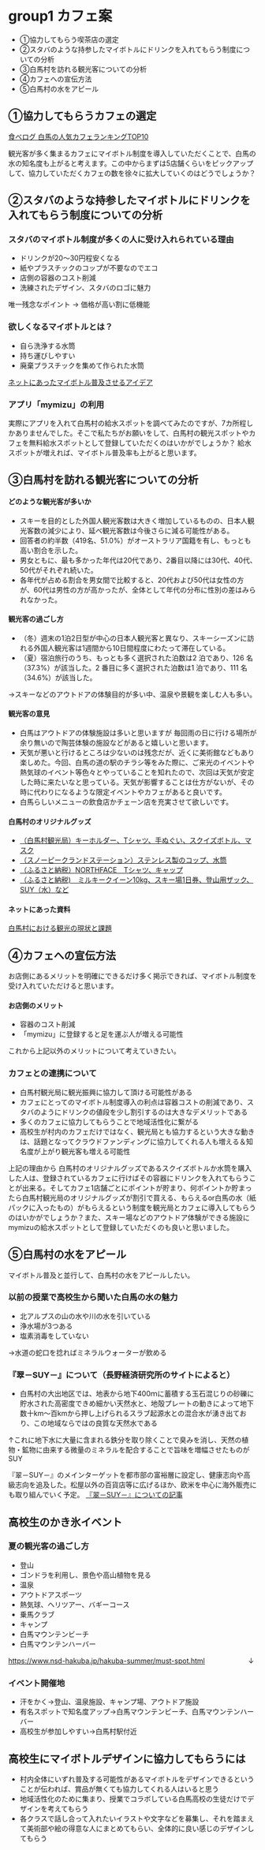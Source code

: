 # group1 カフェ案

- ①協力してもらう喫茶店の選定
- ②スタバのような持参したマイボトルにドリンクを入れてもらう制度についての分析
- ③白馬村を訪れる観光客についての分析
- ④カフェへの宣伝方法
- ⑤白馬村の水をアピール

## ①協力してもらうカフェの選定
[食べログ 白馬の人気カフェランキングTOP10](https://s.tabelog.com/cafe/nagano/A2005/A200503/rank/)

観光客が多く集まるカフェにマイボトル制度を導入していただくことで、白馬の水の知名度も上がると考えます。この中からまずは5店舗くらいをピックアップして、協力していただくカフェの数を徐々に拡大していくのはどうでしょうか？

## ②スタバのような持参したマイボトルにドリンクを入れてもらう制度についての分析
### スタバのマイボトル制度が多くの人に受け入れられている理由
- ドリンクが20～30円程安くなる
- 紙やプラスチックのコップが不要なのでエコ
- 店側の容器のコスト削減
- 洗練されたデザイン、スタバのロゴに魅力

唯一残念なポイント → 価格が高い割に低機能

### 欲しくなるマイボトルとは？
- 自ら洗浄する水筒
- 持ち運びしやすい
- 廃棄プラスチックを集めて作られた水筒

[ネットにあったマイボトル普及させるアイデア](https://ideasforgood.jp/matome-my-bottle/)

### アプリ「mymizu」の利用
実際にアプリを入れて白馬村の給水スポットを調べてみたのですが、7カ所程しかありませんでした。そこで私たちがお願いをして、白馬村の観光スポットやカフェを無料給水スポットとして登録していただくのはいかがでしょうか？ 給水スポットが増えれば、マイボトル普及率も上がると思います。

## ③白馬村を訪れる観光客についての分析
#### どのような観光客が多いか
- スキーを目的とした外国人観光客数は大きく増加しているものの、日本人観光客数の減少により、延べ観光客数は今後さらに減る可能性がある。
-  回答者の約半数（419名、51.0%）がオーストラリア国籍を有し、もっとも高い割合を示した。
- 男女ともに、最も多かった年代は20代であり、2番目以降には30代、40代、50代がそれぞれ続いた。
- 各年代が占める割合を男女間で比較すると、20代および50代は女性の方が、60代は男性の方が高かったが、全体として年代の分布に性別の差はみられなかった。

#### 観光客の過ごし方
- （冬）週末の1泊2日型が中心の日本人観光客と異なり、スキーシーズンに訪れる外国人観光客は1週間から10日間程度にわたって滞在している。
- （夏）宿泊旅行のうち、もっとも多く選択された泊数は2 泊であり、126 名（37.3%）が該当した。2 番目に多く選択された泊数は1 泊であり、111 名（34.6%）が該当した。

→スキーなどのアウトドアの体験目的が多い中、温泉や景観を楽しむ人も多い。

#### 観光客の意見
- 白馬はアウトドアの体験施設は多いと思いますが 毎回雨の日に行ける場所が余り無いので陶芸体験の施設などがあると嬉しいと思います。
- 天気が悪いと行けるところは少ないのは残念だが、近くに美術館などもあり楽しめた。今回、白馬の道の駅のチラシ等をみた際に、ご来光のイベントや熱気球のイベント等色々とやっていることを知れたので、次回は天気が安定した時に来たいなと思っている。天気が影響することは仕方がないが、その時に代わりになるような限定イベントやカフェがあると良いです。
- 白馬らしいメニューの飲食店かチェーン店を充実させて欲しいです。

#### 白馬村のオリジナルグッズ
- [（白馬村観光局）キーホルダー、Tシャツ、手ぬぐい、スクイズボトル、マスク](https://hakubaoriginal.shop/)
- [（スノーピークランドステーション）ステンレス製のコップ、水筒](https://www.snowpeak.co.jp/landstation/hakuba/facility/store/)
- [（ふるさと納税）NORTHFACE　Tシャツ、キャップ](https://search.rakuten.co.jp/search/mall/%E3%81%B5%E3%82%8B%E3%81%95%E3%81%A8%E7%B4%8D%E7%A8%8E+%E7%99%BD%E9%A6%AC%E6%9D%91+%E3%83%8E%E3%83%BC%E3%82%B9%E3%83%95%E3%82%A7%E3%82%A4%E3%82%B9/)
- [（ふるさと納税)　ミルキークイーン10kg、スキー場1日券、登山用ザック、SUY（水）など](https://www.furusato-tax.jp/city/product/20485)

#### ネットにあった資料
[白馬村における観光の現状と課題](https://www.vill.hakuba.lg.jp/material/files/group/2/03_73905883.pdf)

## ④カフェへの宣伝方法
お店側にあるメリットを明確にできるだけ多く掲示できれば、マイボトル制度を受け入れていただけると思います。

#### お店側のメリット
- 容器のコスト削減
- 「mymizu」に登録すると足を運ぶ人が増える可能性

これから上記以外のメリットについて考えていきたい。

### カフェとの連携について
- 白馬村観光局に観光振興に協力して頂ける可能性がある
- カフェにとってのマイボトル制度導入の利点は容器コストの削減であり、スタバのようにドリンクの値段を少し割引するのは大きなデメリットである
- 多くのカフェに協力してもらうことで地域活性化に繋がる
- 高校生が村内のカフェだけではなく、観光局とも協力するという大きな動きは、話題となってクラウドファンディングに協力してくれる人も増える＆知名度が上がり観光客も増える可能性

上記の理由から
白馬村のオリジナルグッズであるスクイズボトルか水筒を購入した人は、登録されているカフェに行けばその容器にドリンクを入れてもらうことが出来る。そしてカフェ1店舗ごとにポイントが貯まり、何ポイントか貯まったら白馬村観光局のオリジナルグッズが割引で買える、もらえるor白馬の水（紙パックに入ったもの）がもらえるという制度を観光局とカフェに導入してもらうのはいかがでしょうか？また、スキー場などのアウトドア体験ができる施設にmymizuの給水スポットとして登録していただくのも良いと思いました。

## ⑤白馬村の水をアピール
マイボトル普及と並行して、白馬村の水をアピールしたい。

### 以前の授業で高校生から聞いた白馬の水の魅力
- 北アルプスの山の水や川の水を引いている
- 浄水場が3つある
- 塩素消毒をしていない

→水道の蛇口を捻ればミネラルウォーターが飲める

### 『翠－SUY－』について（長野経済研究所のサイトによると）
- 白馬村の大出地区では、地表から地下400ｍに蓄積する玉石混じりの砂礫に貯水された高密度できめ細かい天然水と、地殻プレートの動きによって地下数十km～百kmから押し上げられるスラブ起源水との混合水が湧き出ており、この地域ならではの良質な天然水である

↑これに地下水に大量に含まれる鉄分を取り除くことで臭みを消し、天然の植物・鉱物に由来する微量のミネラルを配合することで旨味を増幅させたものがSUY

『翠－SUY－』のメインターゲットを都市部の富裕層に設定し、健康志向や高級志向を追及した。松屋以外の百貨店等に広げるほか、欧米を中心に海外販売にも取り組んでいく予定。
[『翠－SUY－』についての記事](http://www.neri.or.jp/www/contents/1552005308155/index.html)

## 高校生のかき氷イベント

### 夏の観光客の過ごし方
- 登山
- ゴンドラを利用し、景色や高山植物を見る
- 温泉
- アウトドアスポーツ
- 熱気球、ヘリツアー、バギーコース
- 乗馬クラブ
- キャンプ
- 白馬マウンテンビーチ
- 白馬マウンテンハーバー

https://www.nsd-hakuba.jp/hakuba-summer/must-spot.html
　　　　　　↓
### イベント開催地
- 汗をかく→登山、温泉施設、キャンプ場、アウトドア施設
- 有名スポットで知名度アップ→白馬マウンテンビーチ、白馬マウンテンハーバー
- 高校生が参加しやすい→白馬村駅付近


## 高校生にマイボトルデザインに協力してもらうには
- 村内全体にいずれ普及する可能性があるマイボトルをデザインできるということが伝われば、賞品が無くても協力してくれる人はいると思う
- 地域活性化のために集まり、授業でコラボしている白馬高校の生徒だけでデザインを考えてもらう
- 各クラスで話し合って入れたいイラストや文字などを募集し、それを踏まえて美術部や絵の得意な人にまとめてもらい、全体的に良い感じのデザインしてもらう